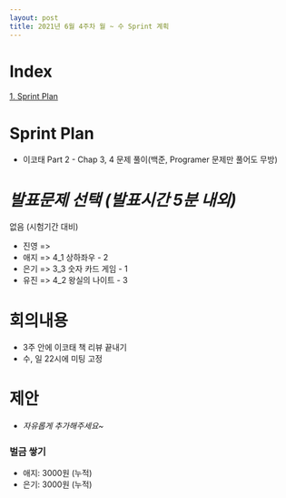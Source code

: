 ```yaml
---
layout: post
title: 2021년 6월 4주차 월 ~ 수 Sprint 계획
---
```


# Index

[1. Sprint Plan](#Sprint-Plan)



# Sprint Plan

- 이코태 Part 2 - Chap 3, 4 문제 풀이(백준, Programer 문제만 풀어도 무방)



# _발표문제 선택 (발표시간 5분 내외)_

없음 (시험기간 대비)

- 진영 =>
- 애지 => 4_1 상하좌우 - 2
- 은기 => 3_3 숫자 카드 게임 - 1
- 유진 => 4_2 왕실의 나이트 - 3



# 회의내용

- 3주 안에 이코태 책 리뷰 끝내기
- 수, 일 22시에 미팅 고정



# 제안

- _자유롭게 추가해주세요~_



### 벌금 쌓기

- 애지: 3000원 (누적)
- 은기: 3000원 (누적)
